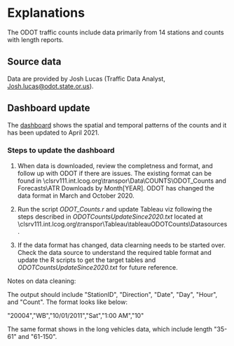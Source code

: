 # Explanations

The ODOT traffic counts include data primarily from 14 stations and counts with length reports.

## Source data

Data are provided by Josh Lucas (Traffic Data Analyst, Josh.lucas@odot.state.or.us).

## Dashboard update

The [dashboard]() shows the spatial and temporal patterns of the counts and it has been updated to April 2021. 

### Steps to update the dashboard

1. When data is downloaded, review the completness and format, and follow up with ODOT if there are issues. The existing format can be found in \\clsrv111.int.lcog.org\transpor\Data\COUNTS\ODOT_Counts and Forecasts\ATR Downloads by Month\[YEAR]. ODOT has changed the data format in March and October 2020. 

2. Run the script *ODOT_Counts.r* and update Tableau viz following the steps described in *ODOTCountsUpdateSince2020.txt* located at \\clsrv111.int.lcog.org\transpor\Tableau\tableauODOTCounts\Datasources\. 

3. If the data format has changed, data clearning needs to be started over. Check the data source to understand the required table format and update the R scripts to get the target tables and *ODOTCountsUpdateSince2020.txt* for future reference.

Notes on data cleaning:

The output should include "StationID", "Direction", "Date", "Day", "Hour", and "Count". The format looks like below:

"20004","WB","10/01/2011","Sat","1:00 AM","10"

The same format shows in the long vehicles data, which include length "35-61" and "61-150". 


